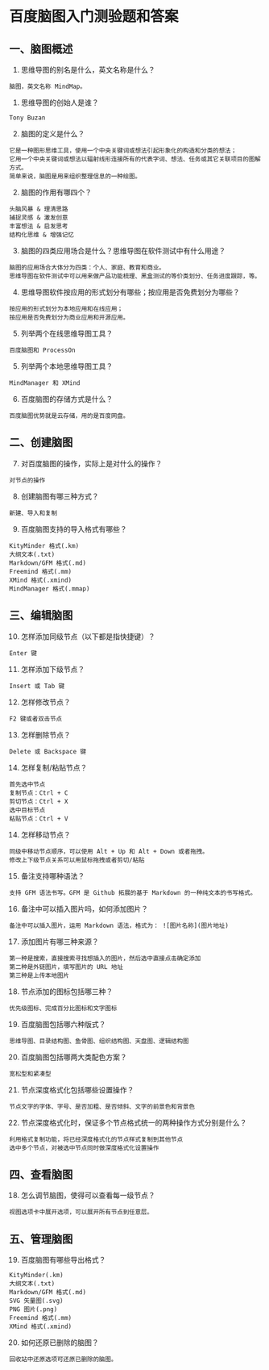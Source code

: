 # 百度脑图入门测验题和答案

## 一、脑图概述

1. 思维导图的别名是什么，英文名称是什么？
```
脑图，英文名称 MindMap。
```
1. 思维导图的创始人是谁？
```
Tony Buzan
```
2. 脑图的定义是什么？ 
```
它是一种图形思维工具，使用一个中央关键词或想法引起形象化的构造和分类的想法；
它用一个中央关键词或想法以辐射线形连接所有的代表字词、想法、任务或其它关联项目的图解方式。
简单来说，脑图是用来组织整理信息的一种绘图。
```
2. 脑图的作用有哪四个？
```
头脑风暴 & 理清思路
捕捉灵感 & 激发创意
丰富想法 & 启发思考
结构化思维 & 增强记忆
```
3. 脑图的四类应用场合是什么？思维导图在软件测试中有什么用途？
```
脑图的应用场合大体分为四类：个人、家庭、教育和商业。
思维导图在软件测试中可以用来做产品功能梳理、黑盒测试的等价类划分、任务进度跟踪，等。
``` 
4. 思维导图软件按应用的形式划分有哪些；按应用是否免费划分为哪些？
```
按应用的形式划分为本地应用和在线应用；
按应用是否免费划分为商业应用和开源应用。
```
5. 列举两个在线思维导图工具？
```
百度脑图和 ProcessOn 
```
5. 列举两个本地思维导图工具？
```
MindManager 和 XMind
```
6. 百度脑图的存储方式是什么？
```
百度脑图优势就是云存储，用的是百度网盘。
```

## 二、创建脑图

7. 对百度脑图的操作，实际上是对什么的操作？
```
对节点的操作
```
8. 创建脑图有哪三种方式？
```
新建、导入和复制
```
9. 百度脑图支持的导入格式有哪些？ 
```
KityMinder 格式(.km)
大纲文本(.txt)
Markdown/GFM 格式(.md)
Freemind 格式(.mm)
XMind 格式(.xmind)
MindManager 格式(.mmap)
```

## 三、编辑脑图

10. 怎样添加同级节点（以下都是指快捷键）？
```
Enter 键
```
11. 怎样添加下级节点？
```
Insert 或 Tab 键
```
12. 怎样修改节点？
```
F2 键或者双击节点
```
13. 怎样删除节点？
```
Delete 或 Backspace 键
```
14. 怎样复制/粘贴节点？
```
首先选中节点
复制节点：Ctrl + C
剪切节点：Ctrl + X
选中目标节点
粘贴节点：Ctrl + V
```
14. 怎样移动节点？
```
同级中移动节点顺序，可以使用 Alt + Up 和 Alt + Down 或者拖拽。
修改上下级节点关系可以用鼠标拖拽或者剪切/粘贴
```
15. 备注支持哪种语法？
```
支持 GFM 语法书写。GFM 是 Github 拓展的基于 Markdown 的一种纯文本的书写格式。
```
16. 备注中可以插入图片吗，如何添加图片？
```
备注中可以插入图片，运用 Markdown 语法，格式为： ![图片名称](图片地址)
```
17. 添加图片有哪三种来源？
```
第一种是搜索，直接搜索寻找想插入的图片，然后选中直接点击确定添加
第二种是外链图片，填写图片的 URL 地址
第三种是上传本地图片
```
18. 节点添加的图标包括哪三种？
```
优先级图标、完成百分比图标和文字图标
```
19. 百度脑图包括哪六种版式？
```
思维导图、目录结构图、鱼骨图、组织结构图、天盘图、逻辑结构图
```
20. 百度脑图包括哪两大类配色方案？
```
宽松型和紧凑型
```
21. 节点深度格式化包括哪些设置操作？
```
节点文字的字体、字号、是否加粗、是否倾斜、文字的前景色和背景色
```
22. 节点深度格式化时，保证多个节点格式统一的两种操作方式分别是什么？
```
利用格式复制功能，将已经深度格式化的节点样式复制到其他节点
选中多个节点，对被选中节点同时做深度格式化设置操作
```

## 四、查看脑图

18. 怎么调节脑图，使得可以查看每一级节点？
```
视图选项卡中展开选项，可以展开所有节点到任意层。
```

## 五、管理脑图

19. 百度脑图有哪些导出格式？
```
KityMinder(.km)
大纲文本(.txt)
Markdown/GFM 格式(.md) 
SVG 矢量图(.svg) 
PNG 图片(.png)
Freemind 格式(.mm)
XMind 格式(.xmind)
```
20. 如何还原已删除的脑图？
```
回收站中还原选项可还原已删除的脑图。
```
